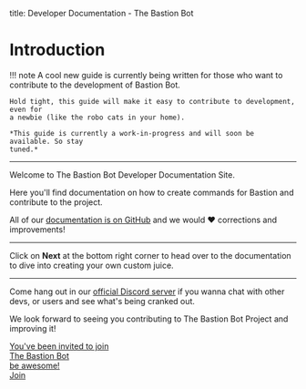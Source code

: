 title: Developer Documentation - The Bastion Bot

# Introduction

!!! note
    A cool new guide is currently being written for those who want to contribute to
    the development of Bastion Bot.

    Hold tight, this guide will make it easy to contribute to development, even for
    a newbie (like the robo cats in your home).

    *This guide is currently a work-in-progress and will soon be available. So stay
    tuned.*

<hr>

Welcome to The Bastion Bot Developer Documentation Site.

Here you'll find documentation on how to create commands for Bastion and contribute to the project.

All of our [documentation is on GitHub](https://github.com/TheBastionBot/BastionBotDevDocs)
and we would :heart: corrections and improvements!

<hr>

Click on **Next** at the bottom right corner to head over to the documentation
to dive into creating your own custom juice.

<hr>

Come hang out in our [official Discord server](https://discord.gg/fzx8fkt 'Bastion Bot: Discord Server')
if you wanna chat with other devs, or users and see what's
being cranked out.

We look forward to seeing you contributing to The Bastion Bot Project and
improving it!

<a href="https://discord.gg/fzx8fkt" title="Join Bastion Bot Discord Server">
  <div class="discordInvite">
    <div class="di-title">You've been invited to join</div>
    <div class="di-icon"></div>
    <div class="di-content">
      <div class="di-content__title">The Bastion Bot</div>
      <div class="di-content__meta">be awesome!</div>
    </div>
    <div class="di-button">Join</div>
  </div>
</a>
